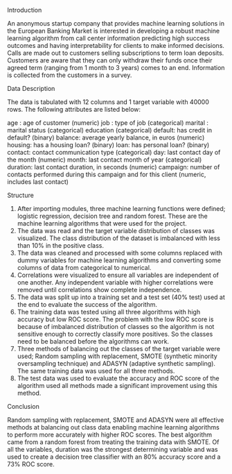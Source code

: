 Introduction

An anonymous startup company that provides machine learning solutions in the European Banking Market is interested in developing a robust machine learning algorithm from call center information predicting high success outcomes and having interpretability for clients to make informed decisions.  Calls are made out to customers selling subscriptions to term loan deposits.  Customers are aware that they can only withdraw their funds once their agreed term (ranging from 1 month to 3 years) comes to an end.  Information is collected from the customers in a survey.

Data Description

The data is tabulated with 12 columns and 1 target variable with 40000 rows.  The following attributes are listed below:

age : age of customer (numeric)
job : type of job (categorical)
marital : marital status (categorical)
education (categorical)
default: has credit in default? (binary)
balance: average yearly balance, in euros (numeric)
housing: has a housing loan? (binary)
loan: has personal loan? (binary)
contact: contact communication type (categorical)
day: last contact day of the month (numeric)
month: last contact month of year (categorical)
duration: last contact duration, in seconds (numeric)
campaign: number of contacts performed during this campaign and for this client (numeric, includes last contact)

Structure

1. After importing modules, three machine learning functions were defined; logistic regression, decision tree and random forest.  These are the machine learning algorithms that were used for the project.
2. The data was read and the target variable distribution of classes was visualized.  The class distribution of the dataset is imbalanced with less than 10% in the positive class.
3. The data was cleaned and processed with some columns replaced with dummy variables for machine learning algorithms and converting some columns of data from categorical to numerical.
4. Correlations were visualized to ensure all variables are independent of one another.  Any independent variable with higher correlations were removed until correlations show complete independence.
5. The data was split up into a training set and a test set (40% test) used at the end to evaluate the success of the algorithm.
6. The training data was tested using all three algorithms with high accuracy but low ROC score.  The problem with the low ROC score is because of imbalanced distribution of classes so the algorithm is not sensitive enough to correctly classify more positives.  So the classes need to be balanced before the algorithms can work.
8. Three methods of balancing out the classes of the target variable were used; Random sampling with replacement, SMOTE (synthetic minority oversampling technique) and ADASYN (adaptive synthetic sampling).  The same training data was used for all three methods.
9. The test data was used to evaluate the accuracy and ROC score of the algorithm used all methods made a significant improvement using this method.

Conclusion

Random sampling with replacement, SMOTE and ADASYN were all effective methods at balancing out class data enabling machine learning algorithms to perform more accurately with higher ROC scores.  The best algorithm came from a random forest from treating the training data with SMOTE.  Of all the variables, duration was the strongest determining variable and was used to create a decision tree classifier with an 80% accuracy score and a 73% ROC score.
